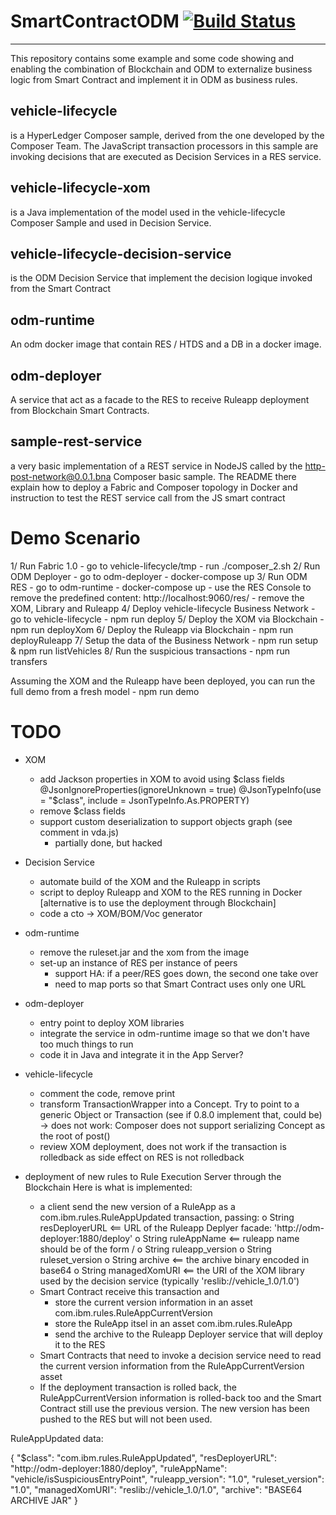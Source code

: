 # SmartContractODM [![Build Status](https://travis.ibm.com/Bolero/SmartContractODM.svg?token=ZxM16hrzpkaVzCiqK6S2&branch=master)](https://travis.ibm.com/Bolero/SmartContractODM)
------------------


This repository contains some example and some code showing and enabling the combination of Blockchain and ODM
to externalize business logic from Smart Contract and implement it in ODM as business rules. 

vehicle-lifecycle
-----------------
is a HyperLedger Composer sample, derived from the one developed by the Composer Team. 
The JavaScript transaction processors in this sample are invoking decisions that are executed
as Decision Services in a RES service. 

vehicle-lifecycle-xom
----------------------
is a Java implementation of the model used in the vehicle-lifecycle Composer Sample and used in Decision Service. 

vehicle-lifecycle-decision-service
-----------------------------------
is the ODM Decision Service that implement the decision logique invoked from the Smart Contract

odm-runtime
-----------
An odm docker image that contain RES / HTDS and a DB in a docker image.

odm-deployer
------------
A service that act as a facade to the RES to receive Ruleapp deployment from Blockchain Smart Contracts. 

sample-rest-service
-------------------
a very basic implementation of a REST service in NodeJS called by the http-post-network@0.0.1.bna Composer basic sample.
The README there explain how to deploy a Fabric and Composer topology in Docker and instruction to test the REST
service call from the JS smart contract

# Demo Scenario

1/ Run Fabric 1.0
    - go to vehicle-lifecycle/tmp
    - run ./composer_2.sh
2/ Run ODM Deployer
    - go to odm-deployer
    - docker-compose up
3/ Run ODM RES
    - go to odm-runtime
    - docker-compose up
    - use the RES Console to remove the predefined content: http://localhost:9060/res/
        - remove the XOM, Library and Ruleapp
4/ Deploy vehicle-lifecycle Business Network
    - go to vehicle-lifecycle
    - npm run deploy
5/ Deploy the XOM via Blockchain
    - npm run deployXom
6/ Deploy the Ruleapp via Blockchain
    - npm run deployRuleapp
7/ Setup the data of the Business Network
    - npm run setup & npm run listVehicles
8/ Run the suspicious transactions
    - npm run transfers

Assuming the XOM and the Ruleapp have been deployed, you can run the full demo from a fresh model
    - npm run demo


# TODO
- XOM
    - add Jackson properties in XOM to avoid using $class fields  
    @JsonIgnoreProperties(ignoreUnknown = true)
    @JsonTypeInfo(use = "$class", include = JsonTypeInfo.As.PROPERTY)
    - remove $class fields
    - support custom deserialization to support objects graph (see comment in vda.js) 
        - partially done, but hacked

- Decision Service
    - automate build of the XOM and the Ruleapp in scripts
    - script to deploy Ruleapp and XOM to the RES running in Docker
        [alternative is to use the deployment through Blockchain]
    - code a cto -> XOM/BOM/Voc generator
- odm-runtime
    - remove the ruleset.jar and the xom from the image
    - set-up an instance of RES per instance of peers
        - support HA: if a peer/RES goes down, the second one take over
        - need to map ports so that Smart Contract uses only one URL
- odm-deployer
    - entry point to deploy XOM libraries
    - integrate the service in odm-runtime image so that we don't have too much things to run
    - code it in Java and integrate it in the App Server? 
- vehicle-lifecycle
    - comment the code, remove print
    - transform TransactionWrapper into a Concept. Try to point to a generic Object or Transaction (see if 0.8.0 implement that, could be)
        -> does not work: Composer does not support serializing Concept as the root of post()
    - review XOM deployment, does not work if the transaction is rolledback as side effect on RES is not rolledback

- deployment of new rules to Rule Execution Server through the Blockchain
Here is what is implemented: 
    - a client send the new version of a RuleApp as a com.ibm.rules.RuleAppUpdated transaction, passing:
      o String resDeployerURL <== URL of the Ruleapp Deplyer facade: 'http://odm-deployer:1880/deploy'
      o String ruleAppName <== ruleapp name should be of the form <ruleapp>/<ruleset>
      o String ruleapp_version
      o String ruleset_version
      o String archive <== the archive binary encoded in base64
      o String managedXomURI <== the URI of the XOM library used by the decision service (typically 'reslib://vehicle_1.0/1.0')
    - Smart Contract receive this transaction and
        - store the current version information in an asset com.ibm.rules.RuleAppCurrentVersion
        - store the RuleApp itsel in an asset com.ibm.rules.RuleApp
        - send the archive to the Ruleapp Deployer service that will deploy it to the RES
    - Smart Contracts that need to invoke a decision service need to read the current version information from the RuleAppCurrentVersion asset
    - If the deployment transaction is rolled back, the RuleAppCurrentVersion information is rolled-back too and the Smart Contract
      still use the previous version. The new version has been pushed to the RES but will not been used. 

RuleAppUpdated data: 

{
  "$class": "com.ibm.rules.RuleAppUpdated",
  "resDeployerURL": "http://odm-deployer:1880/deploy",
  "ruleAppName": "vehicle/isSuspiciousEntryPoint",
  "ruleapp_version": "1.0",
  "ruleset_version": "1.0",
  "managedXomURI": "reslib://vehicle_1.0/1.0",
  "archive": "BASE64 ARCHIVE JAR"
}